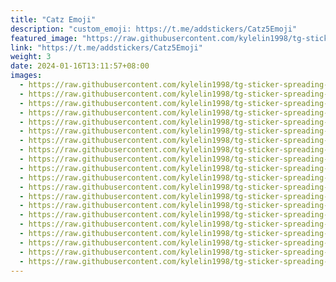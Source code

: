 ```yaml
---
title: "Catz Emoji"
description: "custom_emoji: https://t.me/addstickers/Catz5Emoji"
featured_image: "https://raw.githubusercontent.com/kylelin1998/tg-sticker-spreading-worldwide-images/main/img/a64c86d7-8cfa-455e-9d11-7241c8424394.jpg"
link: "https://t.me/addstickers/Catz5Emoji"
weight: 3
date: 2024-01-16T13:11:57+08:00
images:
  - https://raw.githubusercontent.com/kylelin1998/tg-sticker-spreading-worldwide-images/main/img/a64c86d7-8cfa-455e-9d11-7241c8424394.jpg
  - https://raw.githubusercontent.com/kylelin1998/tg-sticker-spreading-worldwide-images/main/img/03291198-db65-44cd-a97a-631848ee8bad.jpg
  - https://raw.githubusercontent.com/kylelin1998/tg-sticker-spreading-worldwide-images/main/img/9aefe15b-3f87-4639-882f-44acabadd5a7.jpg
  - https://raw.githubusercontent.com/kylelin1998/tg-sticker-spreading-worldwide-images/main/img/22fc8a41-69fc-42df-a234-b2848cc60be2.jpg
  - https://raw.githubusercontent.com/kylelin1998/tg-sticker-spreading-worldwide-images/main/img/0bd89136-59b4-4724-b107-4041ef028310.jpg
  - https://raw.githubusercontent.com/kylelin1998/tg-sticker-spreading-worldwide-images/main/img/3fa044e9-d693-46bb-984b-7a6170189d79.jpg
  - https://raw.githubusercontent.com/kylelin1998/tg-sticker-spreading-worldwide-images/main/img/ad58af5f-03b1-4412-ab55-9a6cd32a07e7.jpg
  - https://raw.githubusercontent.com/kylelin1998/tg-sticker-spreading-worldwide-images/main/img/e689d135-77ed-4d76-84d9-3685662964dd.jpg
  - https://raw.githubusercontent.com/kylelin1998/tg-sticker-spreading-worldwide-images/main/img/2f643f4e-11a1-4add-b260-968aa889bb24.jpg
  - https://raw.githubusercontent.com/kylelin1998/tg-sticker-spreading-worldwide-images/main/img/7fa8b654-6904-44ca-a78f-c36ade456127.jpg
  - https://raw.githubusercontent.com/kylelin1998/tg-sticker-spreading-worldwide-images/main/img/2168e8f4-fab0-4cef-99d3-c375406b9c3c.jpg
  - https://raw.githubusercontent.com/kylelin1998/tg-sticker-spreading-worldwide-images/main/img/46a0d17a-fac2-4293-aa16-741084d766a6.jpg
  - https://raw.githubusercontent.com/kylelin1998/tg-sticker-spreading-worldwide-images/main/img/2aed667e-b348-42c0-843c-904ca5785168.jpg
  - https://raw.githubusercontent.com/kylelin1998/tg-sticker-spreading-worldwide-images/main/img/be146d53-7921-4f6a-83be-9aee196482c7.jpg
  - https://raw.githubusercontent.com/kylelin1998/tg-sticker-spreading-worldwide-images/main/img/b1860cd0-eb7e-4a3f-8399-5b96da339de6.jpg
  - https://raw.githubusercontent.com/kylelin1998/tg-sticker-spreading-worldwide-images/main/img/1385d3f8-3175-48c4-ad84-4aa8ba5123b6.jpg
  - https://raw.githubusercontent.com/kylelin1998/tg-sticker-spreading-worldwide-images/main/img/7573baa0-9246-4b24-bce1-e223f3a1bafe.jpg
  - https://raw.githubusercontent.com/kylelin1998/tg-sticker-spreading-worldwide-images/main/img/15e732d9-e7dd-4ae8-ba34-82323c5afbe5.jpg
  - https://raw.githubusercontent.com/kylelin1998/tg-sticker-spreading-worldwide-images/main/img/8b79ae0e-d3c5-4742-8d91-e86e0543f72b.jpg
  - https://raw.githubusercontent.com/kylelin1998/tg-sticker-spreading-worldwide-images/main/img/991fe0d6-2139-4219-acd4-ccff0da40953.jpg
---
```

